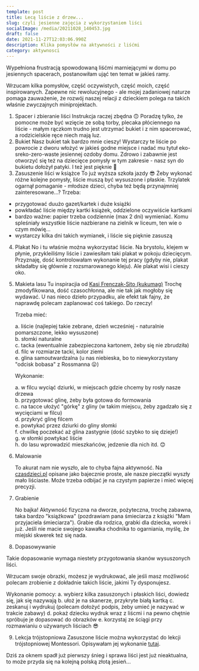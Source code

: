 ```yaml
---
template: post
title: Lecą liście z drzew...
slug: czyli jesienne zajęcia z wykorzystaniem liści
socialImage: /media/20211028_140453.jpg
draft: false
date: 2021-11-27T12:03:06.990Z
description: Klika pomysłów na aktywności z liśćmi
category: aktywnosci
---
```

Wypełniona frustracją spowodowaną liśćmi marniejącymi w domu po jesiennych spacerach, postanowiłam ująć ten temat w jakieś ramy. 

Wrzucam kilka pomysłów, część oczywistych, część moich, część inspirowanych. Zapewne nic rewolucyjnego - ale mojej zadaniowej naturze pomaga zauważenie, że rozwój naszej relacji z dzieckiem polega na takich właśnie zwyczajnych miniprojektach. 

1. Spacer i zbieranie liści
   Instrukcja raczej zbędna 🙃 Poradzę tylko, że pomocne może być wzięcie ze sobą torby, plecaka płóciennego na liście - małym rączkom trudno jest utrzymać bukiet i z nim spacerować, a rodzicielskie ręce niech mają luz.
2. Bukiet
   Nasz bukiet tak bardzo mnie cieszy! Wystarczy te liście po powrocie z dworu włożyć w jakieś godne miejsce i nadać mu tytuł eko-sreko-zero-waste jesiennej ozdoby domu. Zdrowo i zabawnie jest otworzyć się też na dziecięce pomysły w tym zakresie - nasz syn do bukietu dołożył patyki. I też jest pięknie 🥰
3. Zasuszenie liści w książce
   To już wyższa szkoła jazdy 😎 Żeby wykonać różne kolejne pomysły, liście muszą być wysuszone i płaskie. Trzylatek ogarnął pomaganie - młodsze dzieci, chyba też będą przynajmniej zainteresowane...? Trzeba:

* przygotować duużo gazet/kartek i duże książki
* powkładać liście między kartki książek, oddzielone oczywiście kartkami
* bardzo ważne: papier trzeba codziennie (max 2 dni) wymieniać. Komu spleśniały wszystkie liście nazbierane na zielnik w liceum, ten wie o czym mówię...
* wystarczy kilka dni takich wymianek, i liście się pięknie zasuszą 

4. Plakat
   No i tu właśnie można wykorzystać liście. Na brystolu, klejem w płynie, przykleiliśmy liście i zawiesiłam taki plakat w pokoju dziecięcym. Przyznaję, dość kontrolowałam wykonanie tej pracy (gdyby nie, plakat składałby się głównie z rozsmarowanego kleju). Ale plakat wisi i cieszy oko.
5. Makieta lasu
   Tu inspiracjia od [Kasi Frenczak-Sito (kukumag)](https://kukumag.com/jesienne-aktywnosci-pliki-do-pobrania/) Trochę zmodyfikowana, dość czasochłonna, ale nie tak jak mogłoby się wydawać. U nas nieco dzieło przypadku, ale efekt tak fajny, że naprawdę polecam zaplanować coś takiego. Do rzeczy!

   Trzeba mieć:

   a. liście (najlepiej takie zebrane, dzień wcześniej - naturalnie pomarszczone, lekko wysuszone)\
   b. słomki naturalne\
   c. tacka (ewentualnie zabezpieczona kartonem, żeby się nie zbrudziła)\
   d. filc w rozmiarze tacki, kolor ziemi\
   e. glina samoutwardzalna (u nas niebieska, bo to niewykorzystany "odcisk bobasa" z Rossmanna 😛)

   Wykonanie:

   a. w filcu wyciąć dziurki, w miejscach gdzie chcemy by rosły nasze drzewa\
   b. przygotować glinę, żeby była gotowa do formowania\
   c. na tacce ułożyć "górkę" z gliny (w takim miejscu, żeby zgadzało się z wycięciami w filcu)\
   d. przykryć glinę filcem\
   e. powtykać przez dziurki do gliny słomki\
   f. chwilkę poczekać aż glina zastygnie (dość szybko to się dzieje!)\
   g. w słomki powtykać liście\
   h. do lasu wprowadzić mieszkańców, jedzenie dla nich itd. 😊
6. Malowanie

   To akurat nam nie wyszło, ale to chyba fajna aktywność. Na [czasdzieci.pl](https://czasdzieci.pl/inspiracje/id,3697408.html) opisane jako bajecznie proste, ale nasze pieczątki wyszły mało liściaste. Może trzeba odbijać je na czystym papierze i mieć więcej precyzji.
7. Grabienie

   No bajka! Aktywność fizyczna na dworze, pożyteczna, trochę zabawna, taka bardzo "książkowa" (pozdrawiam pana śmieciarza z książki "Mam przyjaciela śmieciarza"). Grabie dla rodzica, grabki dla dziecka, worek i już. Jeśli nie macie swojego kawałka chodnika to ogarniania, myślę, że miejski skwerek też się nada.

8. Dopasowywanie

Takie dopasowanie wymaga niestety przygotowania skanów wysuszonych liści. 

Wrzucam swoje obrazki, możesz je wydrukować, ale jeśli masz możliwość polecam zrobienie z dokładnie takich liście, jakimi Ty dysponujesz.

Wykonanie pomocy:
a. wybierz kilka zasuszonych i płaskich liści, dowiedz się, jak się nazywają
b. ułoż je na skanerze, przykryte białą kartką
c. zeskanuj i wydrukuj (polecam dołożyć podpis, żeby umieć je nazywać w trakcie zabawy)
d. pokaż dziecku wydruk wraz z liścmi i na pewno chętnie spróbuje je dopasować do obrazków
e. korzystaj ze ściągi przy rozmawianiu o używanych liściach 😎

9. Lekcja trójstopniowa
Zasuszone liście można wykorzystać do lekcji trójstopniowej Montessori. Opisywałam jej wykonanie [tutaj](https://mamameoke.pl/posts/ziola-puszki-lekcja).

Dziś za oknem spadł już pierwszy śnieg i sprawa liści jest już nieaktualna, to może przyda się na kolejną polską złotą jesień...